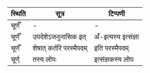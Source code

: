 | स्थिति | सूत्र | टिप्पणी |
| ----- | ------- | ------ |
| चूर्णँ | - | - |
| चूर्णँ | उपदेशेऽजनुनासिक इत् | अँ-इत्यस्य इत्संज्ञा |
| चूर्णँ | शेषात् कर्तरि परस्मैपदम् | इति परस्मैपदम् |
| चूर्ण् | तस्य लोपः | इत्संज्ञकस्य लोपः |
